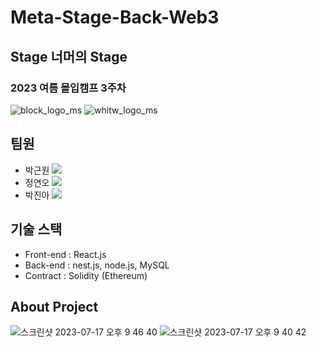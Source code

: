 # Meta-Stage-Back-Web3
## Stage 너머의 Stage 
### 2023 여름 몰입캠프 3주차
![block_logo_ms](https://github.com/Meta-Stage/Meta-Stage-Back-Web3/assets/43375122/df0605be-c8a7-4677-84e7-ed2e9824feb1)
![whitw_logo_ms](https://github.com/Meta-Stage/Meta-Stage-Back-Web3/assets/43375122/c890af37-7947-4eb0-a8a5-d90f455d8dc6)

## 팀원
- 박근원 <a href="https://github.com/RootPark" target="_blank"><img src="https://img.shields.io/badge/GitHub-181717?style=flat&logo=github&logoColor=white"/></a>
- 정연오 <a href="https://github.com/yeono000" target="_blank"><img src="https://img.shields.io/badge/GitHub-181717?style=flat&logo=github&logoColor=white"/></a>
- 박진아 <a href="https://github.com/pja9362" target="_blank"><img src="https://img.shields.io/badge/GitHub-181717?style=flat&logo=github&logoColor=white"/></a>


## 기술 스택
- Front-end : React.js
- Back-end : nest.js, node.js, MySQL
- Contract : Solidity (Ethereum)

## About Project

![스크린샷 2023-07-17 오후 9 46 40](https://github.com/Meta-Stage/Meta-Stage-Back-Web3/assets/43375122/3a671c4b-034c-4b5f-b178-6568c08e7d1e)
![스크린샷 2023-07-17 오후 9 40 42](https://github.com/Meta-Stage/Meta-Stage-Back-Web3/assets/43375122/f9b78159-1f34-4d00-9559-9f594bfc4ffe)
